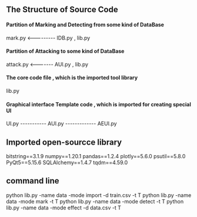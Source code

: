 ## The Structure of Source Code
#### Partition of Marking and Detecting from some kind of DataBase
mark.py <--------- IDB.py , lib.py
#### Partition of Attacking to some kind of DataBase
attack.py <------- AUI.py , lib.py
#### The core code file , which is the imported tool library
lib.py
#### Graphical interface Template code , which is imported for creating special UI
UI.py ----------- AUI.py ------------- AEUI.py

## Imported open-sourcce library
bitstring==3.1.9
numpy==1.20.1
pandas==1.2.4
plotly==5.6.0
psutil==5.8.0
PyQt5==5.15.6
SQLAlchemy==1.4.7
tqdm==4.59.0

## command line
python lib.py -name data -mode import  -d train.csv -t T
python lib.py -name data -mode mark -t T
python lib.py -name data -mode detect -t T
python lib.py -name data -mode effect  -d data.csv -t T
